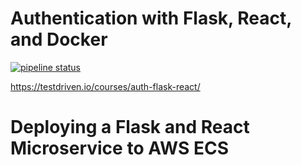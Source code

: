 # Authentication with Flask, React, and Docker

[![pipeline status](https://gitlab.com/testdriven/flask-react-auth/badges/master/pipeline.svg)](https://gitlab.com/testdriven/flask-react-auth/commits/master)

https://testdriven.io/courses/auth-flask-react/


# Deploying a Flask and React Microservice to AWS ECS